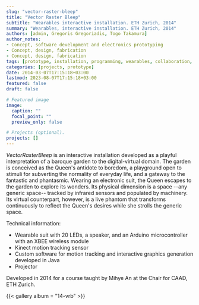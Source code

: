 ```yaml
---
slug: "vector-raster-bleep"
title: "Vector Raster Bleep"
subtitle: "Wearables interactive installation. ETH Zurich, 2014"
summary: "Wearables, interactive installation. ETH Zurich, 2014"
authors: [admin, Gregoris Gregoriadis, Togo Takamura]
author_notes: 
- Concept, software development and electronics prototyping 
- Concept, design, fabrication 
- Concept, design, fabrication 
tags: [prototype, installation, programming, wearables, collaboration, MAS CAAD, ETH Zurich]
categories: [projects, prototype]
date: 2014-03-07T17:15:18+03:00
lastmod: 2023-08-07T17:15:18+03:00
featured: false
draft: false

# Featured image
image:
  caption: ""
  focal_point: ""
  preview_only: false

# Projects (optional).
projects: []
---
```



*VectorRasterBleep* is an interactive installation developed as a playful interpretation of a baroque garden to the digital-virtual domain. 
The garden is conceived as the Queen's antidote to boredom, a playground open to stimuli for subverting the normality of everyday life, and a gateway to the fantastic and phantasmic. 
Wearing an electronic suit, the Queen escapes to the garden to explore its wonders. 
Its physical dimension is a space --any generic space-- tracked by infrared sensors and populated by machinery. 
Its virtual counterpart, however, is a live phantom that transforms continuously to reflect the Queen's desires while she strolls the generic space.

Technical information: 
- Wearable suit with 20 LEDs, a speaker, and an Arduino microcontroller with an XBEE wireless module
- Kinect motion tracking sensor
- Custom software for motion tracking and interactive graphics generation developed in Java 
- Projector 

Developed in 2014 for a course taught by Mihye An at the Chair for CAAD, ETH Zurich. 


{{< gallery album = "14-vrb" >}}
